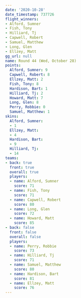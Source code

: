 ```yaml
---
date: '2020-10-28'
date_timestamp: 737726
flight_winners:
- Alford, Sumner
- Fish, Tony
- Hilliard, Tj
- Capwell, Robert
- Samuel, Matthew
- Long, Glen
- Ellzey, Matt
gg_url: null
name: Round 44 (Wed, October 28)
points:
  Alford, Sumner: 9
  Capwell, Robert: 8
  Ellzey, Matt: 2
  Fish, Tony: 8
  Hardison, Bart: 1
  Hilliard, Tj: 2
  Howard, Matt: 7
  Long, Glen: 8
  Perry, Robbie: 0
  Samuel, Matthew: 1
skins:
  Alford, Sumner:
  - 1
  Ellzey, Matt:
  - 4
  Hardison, Bart:
  - 9
  Hilliard, Tj:
  - 14
teams:
- back: true
  front: true
  overall: true
  players:
  - name: Alford, Sumner
    score: 71
  - name: Fish, Tony
    score: 71
  - name: Capwell, Robert
    score: 80
  - name: Long, Glen
    score: 72
  - name: Howard, Matt
    score: 85
- back: false
  front: false
  overall: false
  players:
  - name: Perry, Robbie
    score: 73
  - name: Hilliard, Tj
    score: 71
  - name: Samuel, Matthew
    score: 80
  - name: Hardison, Bart
    score: 81
  - name: Ellzey, Matt
    score: 76
---
```

